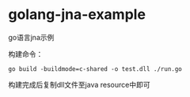 # golang-jna-example
go语言jna示例

构建命令：

    go build -buildmode=c-shared -o test.dll ./run.go
    
构建完成后复制dll文件至java resource中即可